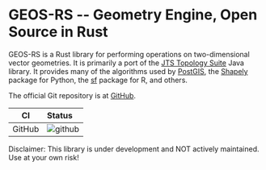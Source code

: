 GEOS-RS -- Geometry Engine, Open Source in Rust
====================================

GEOS-RS is a Rust library for performing operations on two-dimensional vector
geometries. It is primarily a port of the [JTS Topology
Suite](https://github.com/locationtech/jts) Java library.  It provides many of
the algorithms used by [PostGIS](http://www.postgis.net/), the
[Shapely](https://pypi.org/project/Shapely/) package for Python, the
[sf](https://github.com/r-spatial/sf) package for R, and others.

The official Git repository is at [GitHub](https://github.com/UltimateThread/geos-rs).

| CI    | Status |
| :---: | :----- |
| GitHub | ![github](https://github.com/UltimateThread/geos-rs/actions/workflows/build.yml/badge.svg) | 

Disclaimer: This library is under development and NOT actively maintained. Use at your own risk!
